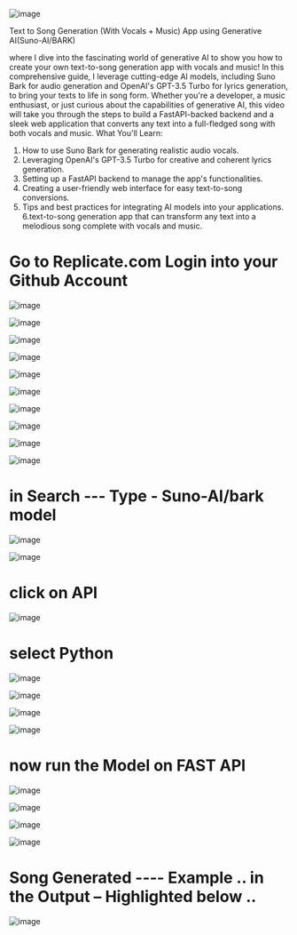 ![image](https://github.com/Siddhartha082/Text_to_Song_Music_Vocals_Gen_AI_BARK_Open_AI/assets/110781138/ec66c7a5-2a2e-4830-a98b-f45c2bacc0c3)

Text to Song Generation (With Vocals + Music) App using Generative AI(Suno-AI/BARK)

where I dive into the fascinating world of generative AI to show you how to create your own text-to-song generation app with vocals and music! In this comprehensive guide, 
I leverage cutting-edge AI models, including Suno Bark for audio generation and OpenAI's GPT-3.5 Turbo for lyrics generation, 
to bring your texts to life in song form. Whether you're a developer, a music enthusiast, or just curious about the capabilities of generative AI, 
this video will take you through the steps to build a FastAPI-backed backend and a sleek web application that converts any text into a full-fledged 
song with both vocals and music. What You'll Learn: 

1. How to use Suno Bark for generating realistic audio vocals. 
2. Leveraging OpenAI's GPT-3.5 Turbo for creative and coherent lyrics generation.
3. Setting up a FastAPI backend to manage the app's functionalities.
4. Creating a user-friendly web interface for easy text-to-song conversions.
5. Tips and best practices for integrating AI models into your applications.
6.text-to-song generation app that can transform any text into a melodious song complete with vocals and music.

# Go to Replicate.com  Login into your Github Account

![image](https://github.com/Siddhartha082/Text_to_Song_Music_Vocals_Gen_AI_BARK_Open_AI/assets/110781138/d1ade4a5-307f-4b81-9d15-87062da95cef)

![image](https://github.com/Siddhartha082/Text_to_Song_Music_Vocals_Gen_AI_BARK_Open_AI/assets/110781138/c3856758-0475-495b-a6d7-8d1938f65546)

![image](https://github.com/Siddhartha082/Text_to_Song_Music_Vocals_Gen_AI_BARK_Open_AI/assets/110781138/7912feb0-d7c8-4864-bf34-2ce358b9214f)

![image](https://github.com/Siddhartha082/Text_to_Song_Music_Vocals_Gen_AI_BARK_Open_AI/assets/110781138/6c186e3f-90dd-4edd-8c41-6ac65d64c3c6)

![image](https://github.com/Siddhartha082/Text_to_Song_Music_Vocals_Gen_AI_BARK_Open_AI/assets/110781138/a85614f3-c4ae-41a5-ba88-6c9a0b8f9d58)

![image](https://github.com/Siddhartha082/Text_to_Song_Music_Vocals_Gen_AI_BARK_Open_AI/assets/110781138/a46c9ddb-1991-4384-9d28-32fd91b3b76a)

![image](https://github.com/Siddhartha082/Text_to_Song_Music_Vocals_Gen_AI_BARK_Open_AI/assets/110781138/7f86576e-cef8-4755-a138-44a7bcea45a7)

![image](https://github.com/Siddhartha082/Text_to_Song_Music_Vocals_Gen_AI_BARK_Open_AI/assets/110781138/fcf37988-ff5b-4927-a0d0-881722338c27)

![image](https://github.com/Siddhartha082/Text_to_Song_Music_Vocals_Gen_AI_BARK_Open_AI/assets/110781138/c0f3bd04-5dd2-43cf-972d-e95bf8576583)

![image](https://github.com/Siddhartha082/Text_to_Song_Music_Vocals_Gen_AI_BARK_Open_AI/assets/110781138/f2b36dfe-6b9c-4ac7-8bd9-88678e0f72b7)

# in Search --- Type  - Suno-AI/bark model 

![image](https://github.com/Siddhartha082/Text_to_Song_Music_Vocals_Gen_AI_BARK_Open_AI/assets/110781138/a535e488-d560-4605-92a1-ef8c698d23dd)

![image](https://github.com/Siddhartha082/Text_to_Song_Music_Vocals_Gen_AI_BARK_Open_AI/assets/110781138/6d67788c-825b-4a3c-83be-d797a5d1c726)

# click on API

![image](https://github.com/Siddhartha082/Text_to_Song_Music_Vocals_Gen_AI_BARK_Open_AI/assets/110781138/049d4005-4d4c-44e7-ba91-b6c2b0b17de6)

# select Python

![image](https://github.com/Siddhartha082/Text_to_Song_Music_Vocals_Gen_AI_BARK_Open_AI/assets/110781138/ea11fd9c-edf9-435b-816a-425805e140c2)

![image](https://github.com/Siddhartha082/Text_to_Song_Music_Vocals_Gen_AI_BARK_Open_AI/assets/110781138/4dd77d7f-1b9f-4e1e-96af-a93c5c360e75)

![image](https://github.com/Siddhartha082/Text_to_Song_Music_Vocals_Gen_AI_BARK_Open_AI/assets/110781138/bccb5723-8e36-49be-b3ea-5f639a132e77)

![image](https://github.com/Siddhartha082/Text_to_Song_Music_Vocals_Gen_AI_BARK_Open_AI/assets/110781138/ccc2c2ef-7b8b-4304-96db-3e52d7844586)

# now run  the Model on FAST API

![image](https://github.com/Siddhartha082/Text_to_Song_Music_Vocals_Gen_AI_BARK_Open_AI/assets/110781138/07879e37-4427-4711-a9b3-9934e4d4cd15)

![image](https://github.com/Siddhartha082/Text_to_Song_Music_Vocals_Gen_AI_BARK_Open_AI/assets/110781138/f2e48cb3-b0fd-4fd1-acfc-1e9847be7d9e)

![image](https://github.com/Siddhartha082/Text_to_Song_Music_Vocals_Gen_AI_BARK_Open_AI/assets/110781138/b88d562e-dc30-40fa-91f5-c7c03aafe7bd)

![image](https://github.com/Siddhartha082/Text_to_Song_Music_Vocals_Gen_AI_BARK_Open_AI/assets/110781138/d71012e2-89e5-49bb-833b-ea1cce8e7435)

# Song Generated ---- Example .. in the  Output – Highlighted below ..

![image](https://github.com/Siddhartha082/Text_to_Song_Music_Vocals_Gen_AI_BARK_Open_AI/assets/110781138/26fbe1ae-ed0a-4111-b00c-9e8dfec42b34)










